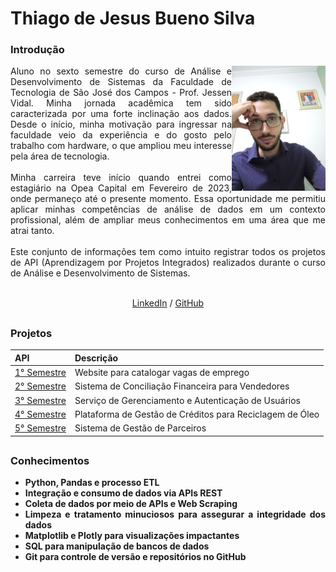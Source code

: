 # Thiago de Jesus Bueno Silva
<div align="justify">
 <h3 align="left">Introdução </h3>
 <div style="display: inline_block">
    <img align="right" src="https://github.com/TjBueno/Trabalho-de-Gradua-o/blob/main/Thiago.jpeg" height="200">
  <div>
  Aluno no sexto semestre do curso de Análise e Desenvolvimento de Sistemas da Faculdade de Tecnologia de São José dos Campos - Prof. Jessen Vidal. Minha jornada acadêmica tem sido caracterizada por uma forte inclinação aos dados. Desde o início, minha motivação para ingressar na faculdade veio da experiência e do gosto pelo trabalho com hardware, o que ampliou meu interesse pela área de tecnologia.
  <br><br>
  Minha carreira teve início quando entrei como estagiário na Opea Capital em Fevereiro de 2023, onde permaneço até o presente momento. Essa oportunidade me permitiu aplicar minhas competências de análise de dados em um contexto profissional, além de ampliar meus conhecimentos em uma área que me atrai tanto.
  <br><br>
  Este conjunto de informações tem como intuito registrar todos os projetos de API (Aprendizagem por Projetos Integrados) realizados durante o curso de Análise e Desenvolvimento de Sistemas.
  <br><br>
</div>

<p align='center'>
  <a href='https://www.linkedin.com/in/thiago-bueno-324703207/'>LinkedIn</a> / <a href='https://github.com/TjBueno'>GitHub</a>
</p>


 ##
 
<h3 align="left"> 	Projetos </h3> 


<div align="left">
  
 |   API  |    Descrição    |
 | :---         | :---      |
 | [1° Semestre](https://github.com/TjBueno/Trabalho-de-Gradua-o/tree/main/API01)   | Website para catalogar vagas de emprego |
 | [2° Semestre](https://github.com/TjBueno/Trabalho-de-Gradua-o/tree/main/API02)   | Sistema de Conciliação Financeira para Vendedores |
 | [3° Semestre](https://github.com/TjBueno/Trabalho-de-Gradua-o/tree/main/API03)   | Serviço de Gerenciamento e Autenticação de Usuários |
 | [4° Semestre](https://github.com/TjBueno/Trabalho-de-Gradua-o/tree/main/API04)   | Plataforma de Gestão de Créditos para Reciclagem de Óleo |
 | [5° Semestre](https://github.com/TjBueno/Trabalho-de-Gradua-o/tree/main/API05)   | Sistema de Gestão de Parceiros |

 
</div>

 ##

<h3 align="left"> 	Conhecimentos </h3>   

- **Python, Pandas e processo ETL**
- **Integração e consumo de dados via APIs REST**
- **Coleta de dados por meio de APIs e Web Scraping**
- **Limpeza e tratamento minuciosos para assegurar a integridade dos dados**
- **Matplotlib e Plotly para visualizações impactantes**
- **SQL para manipulação de bancos de dados**
- **Git para controle de versão e repositórios no GitHub**

 
